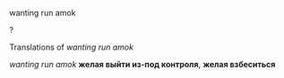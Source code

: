 wanting run amok

?


Translations of _wanting run amok_

_wanting run amok_
**желая выйти из-под контроля**, **желая взбеситься**
